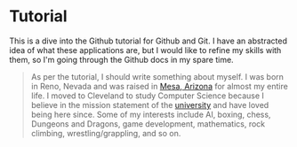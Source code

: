 # Tutorial

This is a dive into the Github tutorial for Github and Git. I have an abstracted idea of what these applications are, but I would like to refine my skills with them, so I'm going through the Github docs in my spare time.

>As per the tutorial, I should write something about myself. I was born in Reno, Nevada and was raised in [Mesa, Arizona](https://en.wikipedia.org/wiki/Mesa,_Arizona) for almost my entire life. I moved to Cleveland to study Computer Science because I believe in the mission statement of the [university](https://case.edu/) and have loved being here since. Some of my interests include AI, boxing, chess, Dungeons and Dragons, game development, mathematics, rock climbing, wrestling/grappling, and so on.
